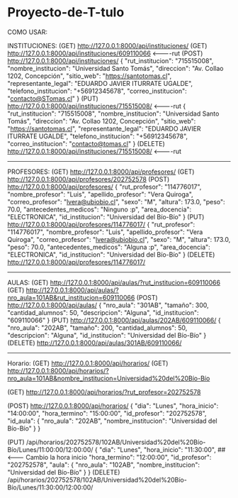 # Proyecto-de-T-tulo

COMO USAR:

INSTITUCIONES:
(GET)  http://127.0.0.1:8000/api/instituciones/
(GET)  http://127.0.0.1:8000/api/instituciones/609110066  <----rut
(POST) http://127.0.0.1:8000/api/instituciones/
{
    "rut_institucion": "715515008",
    "nombre_institucion": "Universidad Santo Tomás",
    "direccion": "Av. Collao 1202, Concepción",
    "sitio_web": "https://santotomas.cl",
    "representante_legal": "EDUARDO JAVIER ITURRATE UGALDE",
    "telefono_institucion": "+56912345678",
    "correo_institucion": "contacto@STomas.cl"
}
(PUT)  http://127.0.0.1:8000/api/instituciones/715515008/  <----rut
{ 
    "rut_institucion": "715515008",
    "nombre_institucion": "Universidad Santo Tomás",
    "direccion": "Av. Collao 1202, Concepción",
    "sitio_web": "https://santotomas.cl",
    "representante_legal": "EDUARDO JAVIER ITURRATE UGALDE",
    "telefono_institucion": "+56912345678",
    "correo_institucion": "contacto@tomas.cl"
}
(DELETE) http://127.0.0.1:8000/api/instituciones/715515008/  <----rut
______________________________________________________________________
PROFESORES:
(GET)   http://127.0.0.1:8000/api/profesores/
(GET)   http://127.0.0.1:8000/api/profesores/202752578
(POST)  http://127.0.0.1:8000/api/profesores/
{
    "rut_profesor": "114776017",
    "nombre_profesor": "Luis",
    "apellido_profesor": "Vera Quiroga",
    "correo_profesor": "lvera@ubiobio.cl",
    "sexo": "M",
    "altura": 173.0,
    "peso": 70.0,
    "antecedentes_medicos": "Ninguno :p",
    "area_docencia": "ELECTRONICA",
    "id_institucion": "Universidad del Bío-Bío"
}
(PUT)   http://127.0.0.1:8000/api/profesores/114776017/
{
    "rut_profesor": "114776017",
    "nombre_profesor": "Luis",
    "apellido_profesor": "Vera Quiroga",
    "correo_profesor": "lvera@ubiobio.cl",
    "sexo": "M",
    "altura": 173.0,
    "peso": 70.0,
    "antecedentes_medicos": "Alguna :p",
    "area_docencia": "ELECTRONICA",
    "id_institucion": "Universidad del Bío-Bío"
}
(DELETE)    http://127.0.0.1:8000/api/profesores/114776017/
__________________________________________________________________
AULAS:
(GET)   http://127.0.0.1:8000/api/aulas/?rut_institucion=609110066
(GET)   http://127.0.0.1:8000/api/aulas/?nro_aula=101AB&rut_institucion=609110066
(POST)  http://127.0.0.1:8000/api/aulas/
{
        "nro_aula": "301AB",
        "tamaño": 300,
        "cantidad_alumnos": 50,
        "descripcion": "Alguna",
        "id_institucion": "609110066"
}
(PUT)   http://127.0.0.1:8000/api/aulas/202AB/609110066/
    {
        "nro_aula": "202AB",
        "tamaño": 200,
        "cantidad_alumnos": 50,
        "descripcion": "Alguna",
        "id_institucion": "Universidad del Bío-Bío"
    }
(DELETE)    http://127.0.0.1:8000/api/aulas/301AB/609110066/
_____________________________________________________________________
Horario:
(GET) http://127.0.0.1:8000/api/horarios/
(GET) http://127.0.0.1:8000/api/horarios/?nro_aula=101AB&nombre_institucion=Universidad%20del%20Bío-Bío

(GET) http://127.0.0.1:8000/api/horarios/?rut_profesor=202752578

(POST) http://127.0.0.1:8000/api/horarios/
{
    "dia": "Lunes",
    "hora_inicio": "14:00:00",
    "hora_termino": "15:00:00",
    "id_profesor": "202752578",
    "id_aula": {
        "nro_aula": "202AB",
        "nombre_institucion": "Universidad del Bío-Bío"
    }
}

(PUT) /api/horarios/202752578/102AB/Universidad%20del%20Bío-Bío/Lunes/11:00:00/12:00:00/
{
        "dia": "Lunes",
        "hora_inicio": "11:30:00", ##<--- Cambio la hora inicio
        "hora_termino": "12:00:00",
        "id_profesor": "202752578",
        "aula": {
            "nro_aula": "102AB",
            "nombre_institucion": "Universidad del Bío-Bío"
        }
    }
(DELETE) /api/horarios/202752578/102AB/Universidad%20del%20Bío-Bío/Lunes/11:30:00/12:00:00/